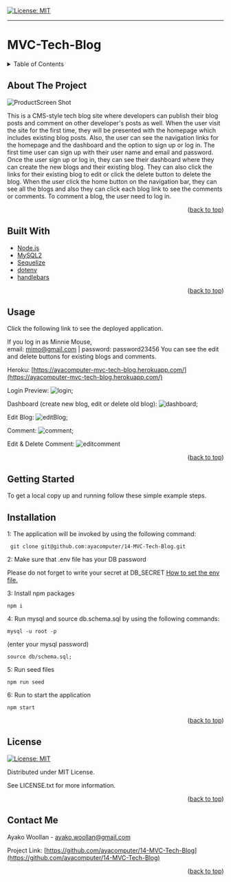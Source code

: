 
[![License: MIT](https://img.shields.io/badge/License-MIT-yellow.svg)](https://opensource.org/licenses/MIT)

---
  
# MVC-Tech-Blog
<details>
  
<summary>Table of Contents</summary>

  
<ol>
  
<li>
  
<a href="#about-the-project">About The Project</a></li>

  
<ul>
  
<li><a href="#built-with">Built With</a></li>

<li><a href="#usage">Usage</a></>
</ul>

</li>

<li>

<a href="#getting-started">Getting Started</a>

<ul>

<li><a href="#installation">Installation</a>

</ul>

</li>
<li><a href="#license">License</a></>
  
<li><a href="#contact">Contact</a></>
  
</ol>
  
</details>

 ## About The Project


 ![ProductScreen Shot](public/product.png)

This is a CMS-style tech blog site where developers can publish their blog posts and comment on other developer's posts as well. When the user visit the site for the first time, they will be presented with the homepage which includes existing blog posts. Also, the user can see the navigation links for the homepage and the dashboard and the option to sign up or log in. The first time user can sign up with their user name and email and password. Once the user sign up or log in, they can see their dashboard where they can create the new blogs and their existing blog. They can also click the links for their existing blog to edit or click the delete button to delete the blog. When the user click the home button on the navigation bar, they can see all the blogs and also they can click each blog link to see the comments or comments. To comment a blog, the user need to log in.   

<p align = "right">(<a href="#top">back to top</a>)</>

 ## Built With
* [Node.js](https://nodejs.org/) 
* [MySQL2](https://www.npmjs.com/package/mysql2) 
* [Sequelize](https://www.npmjs.com/package/sequelize) 
* [dotenv](https://www.npmjs.com/package/dotenv) 
* [handlebars](https://www.npmjs.com/package/express-handlebars)



<p align = "right"> (<a href="#top">back to top</a>)</>

## Usage

Click the following link to see the deployed application.

If you log in as Minnie Mouse,  
email: mimo@gmail.com | password: password23456
You can see the edit and delete buttons for existing blogs and comments.

Heroku: [https://ayacomputer-mvc-tech-blog.herokuapp.com/](https://ayacomputer-mvc-tech-blog.herokuapp.com/)


Login Preview:
![login](./public/assets/login.png);

Dashboard (create new blog, edit or delete old blog):
![dashboard](./public/assets/dashboard.png);

Edit Blog:
![editBlog](./public/assets/editBlog.png);


Comment:
![comment](./public/assets/comment.png);

Edit & Delete Comment:
![editcomment](./public/assets/editcomment.png)

<p align ="right">(<a href="#top">back to top</a>)</>

## Getting Started

To get a local copy up and running follow these simple example steps.

## Installation

 1: The application will be invoked by using the following command:

 ```
  git clone git@github.com:ayacomputer/14-MVC-Tech-Blog.git
 ```

 2: Make sure that .env file has your DB password

 Please do not forget to write your secret at DB_SECRET 
 [How to set the env file.](https://drive.google.com/file/d/12BokJA0Ah2Hz0zT_xI3t1wDmCcbFK3n4/view)

 3: Install npm packages
 ```
 npm i
 ``` 

 4: Run mysql and source db.schema.sql by using the following commands:
  ```
  mysql -u root -p
  ```
   (enter your mysql password)
  ```
  source db/schema.sql;
  ```

 5: Run seed files

 ```
 npm run seed
 ```

 6: Run to start the application
 ```
 npm start 
 ```

<p align="right">(<a href="#top">back to top</a>)</>

## License

[![License: MIT](https://img.shields.io/badge/License-MIT-yellow.svg)](https://opensource.org/licenses/MIT)

Distributed under MIT License.

See LICENSE.txt for more information.

<p align ="right">(<a href="#top">back to top</a>)</>

 ## Contact Me

Ayako Woollan - ayako.woollan@gmail.com

Project Link: [https://github.com/ayacomputer/14-MVC-Tech-Blog](https://github.com/ayacomputer/14-MVC-Tech-Blog)


<p align="right">(<a href="#top">back to top</a>)</>
